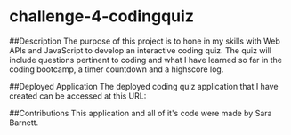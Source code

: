 # challenge-4-codingquiz

##Description
The purpose of this project is to hone in my skills with Web APIs and JavaScript to develop an interactive coding quiz.  The quiz will include questions pertinent to coding and what I have learned so far in the coding bootcamp, a timer countdown and a highscore log.

##Deployed Application
The deployed coding quiz application that I have created can be accessed at this URL:

##Contributions
This application and all of it's code were made by Sara Barnett.
